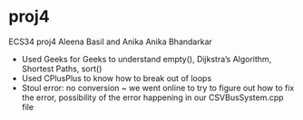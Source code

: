 # proj4
ECS34 proj4
Aleena Basil and Anika Anika Bhandarkar

- Used Geeks for Geeks to understand empty(), Dijkstra’s Algorithm, Shortest Paths, sort()
- Used CPlusPlus to know how to break out of loops
- Stoul error: no conversion ~ we went online to try to figure out how to fix the error, possibility of the error happening in our CSVBusSystem.cpp file
